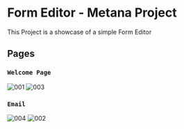 # Form Editor - Metana Project

This Project is a showcase of a simple Form Editor

## Pages 

### `Welcome Page`
![001](https://github.com/user-attachments/assets/e9a3d0f7-43d2-48b5-8a01-8386b186e91c)
![003](https://github.com/user-attachments/assets/ae8400cd-1a8d-4df7-8c4f-5b43f03ac0c7)


### `Email`
![004](https://github.com/user-attachments/assets/e49024af-f43e-4765-bb02-5755e5b883ac)
![002](https://github.com/user-attachments/assets/64eef591-a777-41e3-839a-fc36f7ed29b5)
